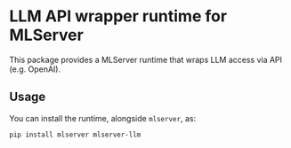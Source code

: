 # LLM API wrapper runtime for MLServer

This package provides a MLServer runtime that wraps LLM access via API (e.g. OpenAI).

## Usage

You can install the runtime, alongside `mlserver`, as:

```bash
pip install mlserver mlserver-llm
```

